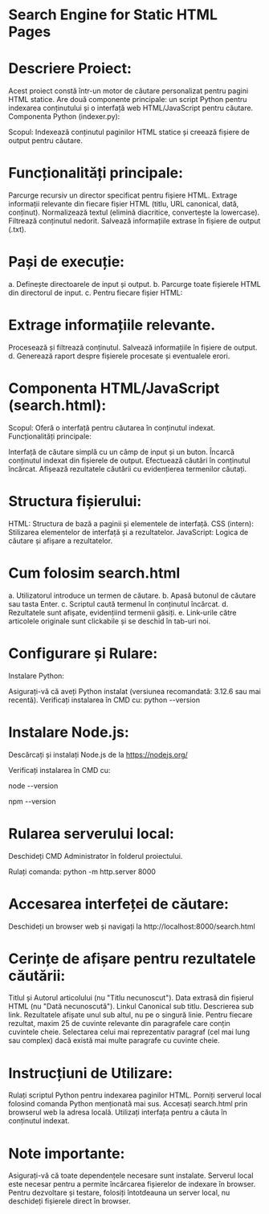 # Search Engine for Static HTML Pages

# Descriere Proiect:
Acest proiect constă într-un motor de căutare personalizat pentru pagini HTML statice. Are două componente principale: un script Python pentru indexarea conținutului și o interfață web HTML/JavaScript pentru căutare.
Componenta Python (indexer.py):

Scopul: Indexează conținutul paginilor HTML statice și creează fișiere de output pentru căutare.

# Funcționalități principale:

Parcurge recursiv un director specificat pentru fișiere HTML.
Extrage informații relevante din fiecare fișier HTML (titlu, URL canonical, dată, conținut).
Normalizează textul (elimină diacritice, convertește la lowercase).
Filtrează conținutul nedorit.
Salvează informațiile extrase în fișiere de output (.txt).


# Pași de execuție:
a. Definește directoarele de input și output.
b. Parcurge toate fișierele HTML din directorul de input.
c. Pentru fiecare fișier HTML:

# Extrage informațiile relevante.
Procesează și filtrează conținutul.
Salvează informațiile în fișiere de output.
d. Generează raport despre fișierele procesate și eventualele erori.


# Componenta HTML/JavaScript (search.html):

Scopul: Oferă o interfață pentru căutarea în conținutul indexat.
Funcționalități principale:

Interfață de căutare simplă cu un câmp de input și un buton.
Încarcă conținutul indexat din fișierele de output.
Efectuează căutări în conținutul încărcat.
Afișează rezultatele căutării cu evidențierea termenilor căutați.


# Structura fișierului:

HTML: Structura de bază a paginii și elementele de interfață.
CSS (intern): Stilizarea elementelor de interfață și a rezultatelor.
JavaScript: Logica de căutare și afișare a rezultatelor.


# Cum folosim search.html
a. Utilizatorul introduce un termen de căutare.
b. Apasă butonul de căutare sau tasta Enter.
c. Scriptul caută termenul în conținutul încărcat.
d. Rezultatele sunt afișate, evidențiind termenii găsiți.
e. Link-urile către articolele originale sunt clickabile și se deschid în tab-uri noi.

# Configurare și Rulare:

Instalare Python:

Asigurați-vă că aveți Python instalat (versiunea recomandată: 3.12.6 sau mai recentă).
Verificați instalarea în CMD cu: python --version


# Instalare Node.js:

Descărcați și instalați Node.js de la https://nodejs.org/

Verificați instalarea în CMD cu:

node --version

npm --version



# Rularea serverului local:

Deschideți CMD Administrator în folderul proiectului.

Rulați comanda: python -m http.server 8000


# Accesarea interfeței de căutare:

Deschideți un browser web și navigați la http://localhost:8000/search.html



# Cerințe de afișare pentru rezultatele căutării:

Titlul și Autorul articolului (nu "Titlu necunoscut").
Data extrasă din fișierul HTML (nu "Dată necunoscută").
Linkul Canonical sub titlu.
Descrierea sub link.
Rezultatele afișate unul sub altul, nu pe o singură linie.
Pentru fiecare rezultat, maxim 25 de cuvinte relevante din paragrafele care conțin cuvintele cheie.
Selectarea celui mai reprezentativ paragraf (cel mai lung sau complex) dacă există mai multe paragrafe cu cuvinte cheie.

# Instrucțiuni de Utilizare:

Rulați scriptul Python pentru indexarea paginilor HTML.
Porniți serverul local folosind comanda Python menționată mai sus.
Accesați search.html prin browserul web la adresa locală.
Utilizați interfața pentru a căuta în conținutul indexat.

# Note importante:

Asigurați-vă că toate dependențele necesare sunt instalate.
Serverul local este necesar pentru a permite încărcarea fișierelor de indexare în browser.
Pentru dezvoltare și testare, folosiți întotdeauna un server local, nu deschideți fișierele direct în browser.
